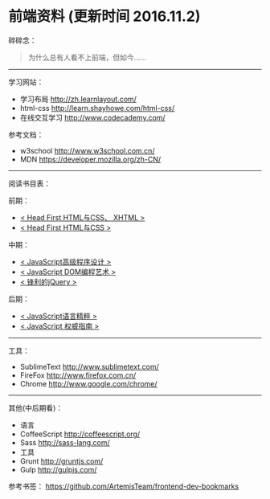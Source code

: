 前端资料 (更新时间 2016.11.2)
==============================

碎碎念：
 >为什么总有人看不上前端，但如今......



-----------------------------------------
学习网站：
* 学习布局 http://zh.learnlayout.com/
* html-css http://learn.shayhowe.com/html-css/
* 在线交互学习 http://www.codecademy.com/

参考文档：
* w3school http://www.w3school.com.cn/
* MDN https://developer.mozilla.org/zh-CN/


----------------------------------------
阅读书目表：

前期：
* [< Head First HTML与CSS、 XHTML >][l1] 
* [< Head First HTML与CSS >][l2] 


中期：
* [< JavaScript高级程序设计 >][l3] 
* [< JavaScript DOM编程艺术 >][l4]
* [< 锋利的jQuery > ][l5]


后期：
* [< JavaScript语言精粹 >][l6]
* [< JavaScript 权威指南 >][l7]


-----------------------------------------
工具：

* SublimeText http://www.sublimetext.com/ 
* FireFox http://www.firefox.com.cn/
* Chrome http://www.google.com/chrome/



-----------------------------------------
其他(中后期看)：
* 语言
 * CoffeeScript http://coffeescript.org/
 * Sass http://sass-lang.com/
* 工具
 * Grunt http://gruntjs.com/
 * Gulp http://gulpjs.com/
 
参考书签： https://github.com/ArtemisTeam/frontend-dev-bookmarks

[l1]:http://book.douban.com/subject/3040870/
[l2]:http://book.douban.com/subject/25752357/
[l3]:http://book.douban.com/subject/10546125/
[l4]:http://book.douban.com/subject/6038371/
[l5]:http://book.douban.com/subject/10792216/
[l6]:http://book.douban.com/subject/3590768/
[l7]:http://book.douban.com/subject/1232061/


